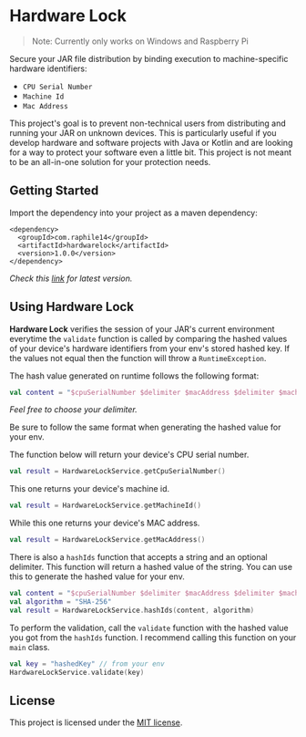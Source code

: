 # Hardware Lock

> Note: Currently only works on Windows and Raspberry Pi

Secure your JAR file distribution by binding execution to machine-specific hardware
identifiers:

- `CPU Serial Number`
- `Machine Id`
- `Mac Address`

This project's goal is to prevent non-technical users from distributing and running your JAR on unknown devices. This is
particularly useful if you develop hardware and software projects with Java or Kotlin and are looking for a way to
protect your software even a little bit. This project is not meant to be an all-in-one solution for your protection
needs.

## Getting Started

Import the dependency into your project as a maven dependency:

```
<dependency>
  <groupId>com.raphile14</groupId>
  <artifactId>hardwarelock</artifactId>
  <version>1.0.0</version>
</dependency>
```

_Check this [link](https://github.com/Raphile14/hardwarelock/packages/2296280) for latest version._

## Using Hardware Lock

**Hardware Lock** verifies the session of your JAR's current environment everytime the `validate` function is called by
comparing the hashed values of your device's hardware identifiers from your env's stored hashed key. If the values not
equal then the function will throw a `RuntimeException`.

The hash value generated on runtime follows the following format:

```kotlin
val content = "$cpuSerialNumber $delimiter $macAddress $delimiter $machineId" 
```

_Feel free to choose your delimiter._

Be sure to follow the same format when generating the hashed value for your env.

The function below will return your device's CPU serial number.

```kotlin
val result = HardwareLockService.getCpuSerialNumber()
```

This one returns your device's machine id.

```kotlin
val result = HardwareLockService.getMachineId()
```

While this one returns your device's MAC address.

```kotlin
val result = HardwareLockService.getMacAddress()
```

There is also a `hashIds` function that accepts a string and an optional delimiter. This function will return a hashed
value of the string. You can use this to generate the hashed value for your env.

```kotlin
val content = "$cpuSerialNumber $delimiter $macAddress $delimiter $machineId"
val algorithm = "SHA-256"
val result = HardwareLockService.hashIds(content, algorithm)
```

To perform the validation, call the `validate` function with the hashed value you got from the `hashIds` function. I
recommend calling this function on your `main` class.

```kotlin
val key = "hashedKey" // from your env
HardwareLockService.validate(key)
```

## License

This project is licensed under the [MIT license](https://github.com/Raphile14/hardwarelock/blob/main/LICENSE).